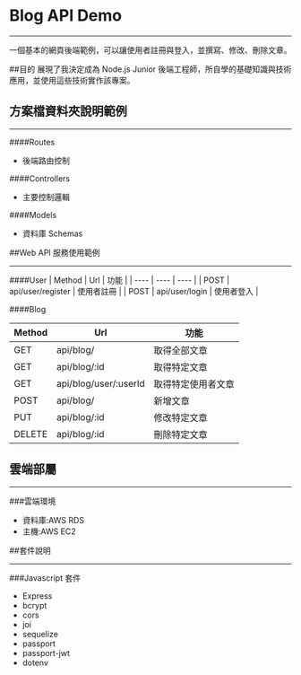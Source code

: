 # Blog API Demo

---

一個基本的網頁後端範例，可以讓使用者註冊與登入，並撰寫、修改、刪除文章。

##目的
展現了我決定成為 Node.js Junior 後端工程師，所自學的基礎知識與技術應用，並使用這些技術實作該專案。

## 方案檔資料夾說明範例

---

####Routes

- 後端路由控制

####Controllers

- 主要控制邏輯

####Models

- 資料庫 Schemas

##Web API 服務使用範例

---

####User
| Method | Url | 功能 |
| ---- | ---- | ---- |
| POST | api/user/register | 使用者註冊 |
| POST | api/user/login | 使用者登入 |

####Blog

| Method | Url                   | 功能               |
| ------ | --------------------- | ------------------ |
| GET    | api/blog/             | 取得全部文章       |
| GET    | api/blog/:id          | 取得特定文章       |
| GET    | api/blog/user/:userId | 取得特定使用者文章 |
| POST   | api/blog/             | 新增文章           |
| PUT    | api/blog/:id          | 修改特定文章       |
| DELETE | api/blog/:id          | 刪除特定文章       |

## 雲端部屬

---

###雲端環境

- 資料庫:AWS RDS
- 主機:AWS EC2

##套件說明

---

###Javascript 套件

- Express
- bcrypt
- cors
- joi
- sequelize
- passport
- passport-jwt
- dotenv
